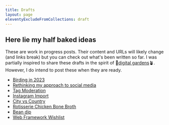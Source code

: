 ```yaml
---
title: Drafts
layout: page
eleventyExcludeFromCollections: draft
---
```


## Here lie my half baked ideas

These are work in progress posts.
Their content and URLs will likely change (and links break) but you can check out what's been written so far.
I was partially inspired to share these drafts in the spirit of 🌱[digital gardens](https://maggieappleton.com/garden-history)🪴.
However, I do intend to post these when they are ready.

- [Birding in 2023](./birding-in-2023)
- [Rethinking my approach to social media](./rethinking-social-media)
- [Tag Moderation](./tag-moderation)
- [Instagram Import](./instagram-import)
- [City vs Country](./city-vs-country)
- [Rotisserie Chicken Bone Broth](/recipes/2021/10/19/rotisserie-chicken-bone-broth)
- [Bean dip](./bean-dip)
- [Web Framework Wishlist](./web-framework-wishlist)
